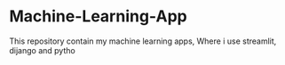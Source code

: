 # Machine-Learning-App
This repository contain my machine learning apps,  Where i use streamlit, dijango and pytho
